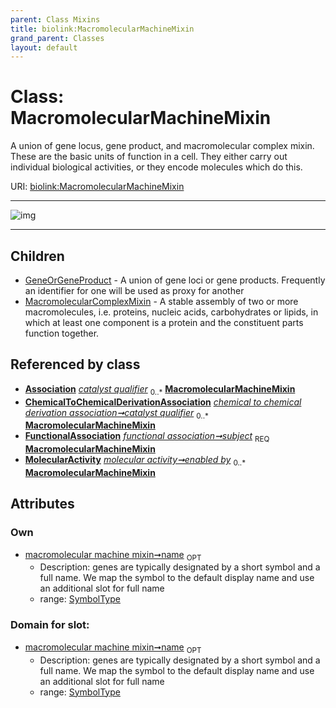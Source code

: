 ```yaml
---
parent: Class Mixins
title: biolink:MacromolecularMachineMixin
grand_parent: Classes
layout: default
---
```


# Class: MacromolecularMachineMixin


A union of gene locus, gene product, and macromolecular complex mixin. These are the basic units of function in a cell. They either carry out individual biological activities, or they encode molecules which do this.

URI: [biolink:MacromolecularMachineMixin](https://w3id.org/biolink/vocab/MacromolecularMachineMixin)


---

![img](http://yuml.me/diagram/nofunky;dir:TB/class/[MolecularActivity],[ChemicalToChemicalDerivationAssociation]++-%20catalyst%20qualifier(i)%200..%2A%3E[MacromolecularMachineMixin%7Cname:symbol_type%20%3F],[ChemicalToChemicalDerivationAssociation]++-%20catalyst%20qualifier%200..%2A%3E[MacromolecularMachineMixin],[FunctionalAssociation]++-%20subject%201..1%3E[MacromolecularMachineMixin],[MolecularActivity]++-%20enabled%20by%200..%2A%3E[MacromolecularMachineMixin],[MacromolecularMachineMixin]%5E-[MacromolecularComplexMixin],[MacromolecularMachineMixin]%5E-[GeneOrGeneProduct],[MacromolecularComplexMixin],[GeneOrGeneProduct],[FunctionalAssociation],[ChemicalToChemicalDerivationAssociation],[Association])

---


## Children

 * [GeneOrGeneProduct](GeneOrGeneProduct.md) - A union of gene loci or gene products. Frequently an identifier for one will be used as proxy for another
 * [MacromolecularComplexMixin](MacromolecularComplexMixin.md) - A stable assembly of two or more macromolecules, i.e. proteins, nucleic acids, carbohydrates or lipids, in which at least one component is a protein and the constituent parts function together.

## Referenced by class

 *  **[Association](Association.md)** *[catalyst qualifier](catalyst_qualifier.md)*  <sub>0..*</sub>  **[MacromolecularMachineMixin](MacromolecularMachineMixin.md)**
 *  **[ChemicalToChemicalDerivationAssociation](ChemicalToChemicalDerivationAssociation.md)** *[chemical to chemical derivation association➞catalyst qualifier](chemical_to_chemical_derivation_association_catalyst_qualifier.md)*  <sub>0..*</sub>  **[MacromolecularMachineMixin](MacromolecularMachineMixin.md)**
 *  **[FunctionalAssociation](FunctionalAssociation.md)** *[functional association➞subject](functional_association_subject.md)*  <sub>REQ</sub>  **[MacromolecularMachineMixin](MacromolecularMachineMixin.md)**
 *  **[MolecularActivity](MolecularActivity.md)** *[molecular activity➞enabled by](molecular_activity_enabled_by.md)*  <sub>0..*</sub>  **[MacromolecularMachineMixin](MacromolecularMachineMixin.md)**

## Attributes


### Own

 * [macromolecular machine mixin➞name](macromolecular_machine_mixin_name.md)  <sub>OPT</sub>
     * Description: genes are typically designated by a short symbol and a full name. We map the symbol to the default display name and use an additional slot for full name
     * range: [SymbolType](types/SymbolType.md)

### Domain for slot:

 * [macromolecular machine mixin➞name](macromolecular_machine_mixin_name.md)  <sub>OPT</sub>
     * Description: genes are typically designated by a short symbol and a full name. We map the symbol to the default display name and use an additional slot for full name
     * range: [SymbolType](types/SymbolType.md)
